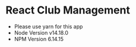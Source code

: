 # React Club Management

* Please use yarn for this app
* Node Version v14.18.0
* NPM Version 6.14.15